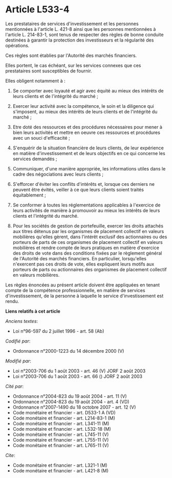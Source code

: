 # Article L533-4

Les prestataires de services d'investissement et les personnes mentionnées à l'article L. 421-8 ainsi que les personnes
mentionnées à l'article L. 214-83-1, sont tenus de respecter des règles de bonne conduite destinées à garantir la protection
des investisseurs et la régularité des opérations.

Ces règles sont établies par l'Autorité des marchés financiers.

Elles portent, le cas échéant, sur les services connexes que ces prestataires sont susceptibles de fournir.

Elles obligent notamment à :

1. Se comporter avec loyauté et agir avec équité au mieux des intérêts de leurs clients et de l'intégrité du marché ;

2. Exercer leur activité avec la compétence, le soin et la diligence qui s'imposent, au mieux des intérêts de leurs clients
et de l'intégrité du marché ;

3. Etre doté des ressources et des procédures nécessaires pour mener à bien leurs activités et mettre en oeuvre ces
ressources et procédures avec un souci d'efficacité ;

4. S'enquérir de la situation financière de leurs clients, de leur expérience en matière d'investissement et de leurs
objectifs en ce qui concerne les services demandés ;

5. Communiquer, d'une manière appropriée, les informations utiles dans le cadre des négociations avec leurs clients ;

6. S'efforcer d'éviter les conflits d'intérêts et, lorsque ces derniers ne peuvent être évités, veiller à ce que leurs
clients soient traités équitablement ;

7. Se conformer à toutes les réglementations applicables à l'exercice de leurs activités de manière à promouvoir au mieux les
intérêts de leurs clients et l'intégrité du marché.

8. Pour les sociétés de gestion de portefeuille, exercer les droits attachés aux titres détenus par les organismes de
placement collectif en valeurs mobilières qu'elles gèrent, dans l'intérêt exclusif des actionnaires ou des porteurs de parts
de ces organismes de placement collectif en valeurs mobilières et rendre compte de leurs pratiques en matière d'exercice des
droits de vote dans des conditions fixées par le règlement général de l'Autorité des marchés financiers. En particulier,
lorsqu'elles n'exercent pas ces droits de vote, elles expliquent leurs motifs aux porteurs de parts ou actionnaires des
organismes de placement collectif en valeurs mobilières.

Les règles énoncées au présent article doivent être appliquées en tenant compte de la compétence professionnelle, en matière
de services d'investissement, de la personne à laquelle le service d'investissement est rendu.

**Liens relatifs à cet article**

_Anciens textes_:

  - Loi n°96-597 du 2 juillet 1996 - art. 58 (Ab)

_Codifié par_:

  - Ordonnance n°2000-1223 du 14 décembre 2000 (V)

_Modifié par_:

  - Loi n°2003-706 du 1 août 2003 - art. 46 (V) JORF 2 août 2003
  - Loi n°2003-706 du 1 août 2003 - art. 66 () JORF 2 août 2003

_Cité par_:

  - Ordonnance n°2004-823 du 19 août 2004 - art. 11 (V)
  - Ordonnance n°2004-823 du 19 août 2004 - art. 4 (VD)
  - Ordonnance n°2007-1490 du 18 octobre 2007 - art. 12 (V)
  - Code monétaire et financier - art. D533-1 A (VD)
  - Code monétaire et financier - art. L214-83-1 (M)
  - Code monétaire et financier - art. L341-11 (M)
  - Code monétaire et financier - art. L532-18 (M)
  - Code monétaire et financier - art. L745-11 (V)
  - Code monétaire et financier - art. L755-11 (V)
  - Code monétaire et financier - art. L765-11 (V)

_Cite_:

  - Code monétaire et financier - art. L321-1 (M)
  - Code monétaire et financier - art. L421-8 (M)

